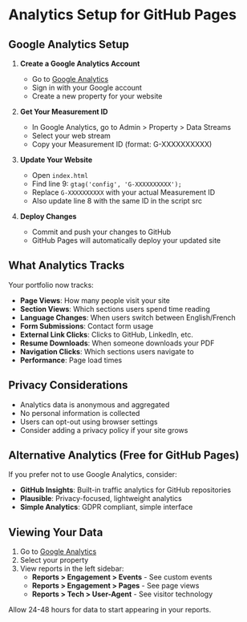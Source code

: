 # Analytics Setup for GitHub Pages

## Google Analytics Setup

1. **Create a Google Analytics Account**
   - Go to [Google Analytics](https://analytics.google.com/)
   - Sign in with your Google account
   - Create a new property for your website

2. **Get Your Measurement ID**
   - In Google Analytics, go to Admin > Property > Data Streams
   - Select your web stream
   - Copy your Measurement ID (format: G-XXXXXXXXXX)

3. **Update Your Website**
   - Open `index.html`
   - Find line 9: `gtag('config', 'G-XXXXXXXXXX');`
   - Replace `G-XXXXXXXXXX` with your actual Measurement ID
   - Also update line 8 with the same ID in the script src

4. **Deploy Changes**
   - Commit and push your changes to GitHub
   - GitHub Pages will automatically deploy your updated site

## What Analytics Tracks

Your portfolio now tracks:
- **Page Views**: How many people visit your site
- **Section Views**: Which sections users spend time reading
- **Language Changes**: When users switch between English/French
- **Form Submissions**: Contact form usage
- **External Link Clicks**: Clicks to GitHub, LinkedIn, etc.
- **Resume Downloads**: When someone downloads your PDF
- **Navigation Clicks**: Which sections users navigate to
- **Performance**: Page load times

## Privacy Considerations

- Analytics data is anonymous and aggregated
- No personal information is collected
- Users can opt-out using browser settings
- Consider adding a privacy policy if your site grows

## Alternative Analytics (Free for GitHub Pages)

If you prefer not to use Google Analytics, consider:
- **GitHub Insights**: Built-in traffic analytics for GitHub repositories
- **Plausible**: Privacy-focused, lightweight analytics
- **Simple Analytics**: GDPR compliant, simple interface

## Viewing Your Data

1. Go to [Google Analytics](https://analytics.google.com/)
2. Select your property
3. View reports in the left sidebar:
   - **Reports > Engagement > Events** - See custom events
   - **Reports > Engagement > Pages** - See page views
   - **Reports > Tech > User-Agent** - See visitor technology

Allow 24-48 hours for data to start appearing in your reports.